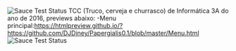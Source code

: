 ![Sauce Test Status](http://wallpaper.ultradownloads.com.br/279928_Papel-de-Parede-Retrato-do-Seu-Madruga-Feliz_2560x1440.jpg)
TCC (Truco, cerveja e churrasco) de Informática 3A do ano de 2016, previews abaixo:
	-Menu principal:https://htmlpreview.github.io/?https://github.com/DJDiney/Papergialis0.1/blob/master/Menu.html
![Sauce Test Status](http://i.imgur.com/UI2i3YY.gif)
